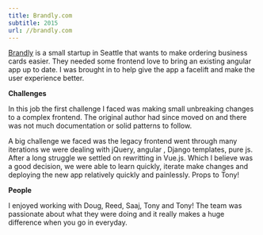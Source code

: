```yaml
---
title: Brandly.com
subtitle: 2015
url: //brandly.com
---
```


[Brandly](//brandly.com) is a small startup in Seattle that wants to make ordering business cards easier. They needed some frontend love to bring an existing angular app up to date. I was brought in to help give the app a facelift and make the user experience better.

<b>Challenges</b>
<p>
In this job the first challenge I faced was making small unbreaking changes to a complex frontend. The original author had since moved on and there was not much documentation or solid patterns to follow.

A big challenge we faced was the legacy frontend went through many iterations we were dealing with jQuery, angular , Django templates, pure js. After a long struggle we settled on rewritting in Vue.js. Which I believe was a good decision, we were able to learn quickly, iterate make changes and deploying the new app relatively quickly and painlessly. Props to Tony!
</p>

<b>People</b>
<p>
 I enjoyed working with Doug, Reed, Saaj, Tony and Tony! The team was passionate about what they were doing and it really makes a huge difference when you go in everyday.
</p>